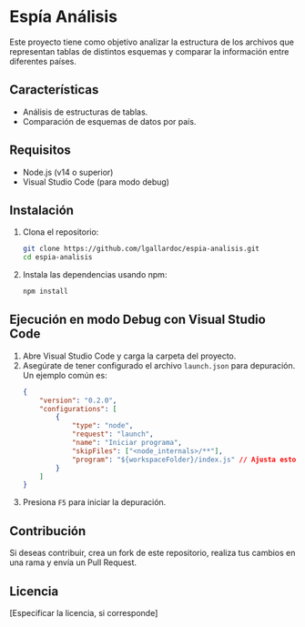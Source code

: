 # Espía Análisis

Este proyecto tiene como objetivo analizar la estructura de los archivos que representan tablas de distintos esquemas y comparar la información entre diferentes países.

## Características
- Análisis de estructuras de tablas.
- Comparación de esquemas de datos por país.

## Requisitos
- Node.js (v14 o superior)
- Visual Studio Code (para modo debug)

## Instalación
1. Clona el repositorio:
   ```bash
   git clone https://github.com/lgallardoc/espia-analisis.git
   cd espia-analisis
   ```

2. Instala las dependencias usando npm:
   ```bash
   npm install
   ```

## Ejecución en modo Debug con Visual Studio Code
1. Abre Visual Studio Code y carga la carpeta del proyecto.
2. Asegúrate de tener configurado el archivo `launch.json` para depuración. Un ejemplo común es:
   ```json
   {
       "version": "0.2.0",
       "configurations": [
           {
               "type": "node",
               "request": "launch",
               "name": "Iniciar programa",
               "skipFiles": ["<node_internals>/**"],
               "program": "${workspaceFolder}/index.js" // Ajusta esto al punto de entrada de tu proyecto.
           }
       ]
   }
   ```
3. Presiona `F5` para iniciar la depuración.

## Contribución
Si deseas contribuir, crea un fork de este repositorio, realiza tus cambios en una rama y envía un Pull Request.

## Licencia
[Especificar la licencia, si corresponde]